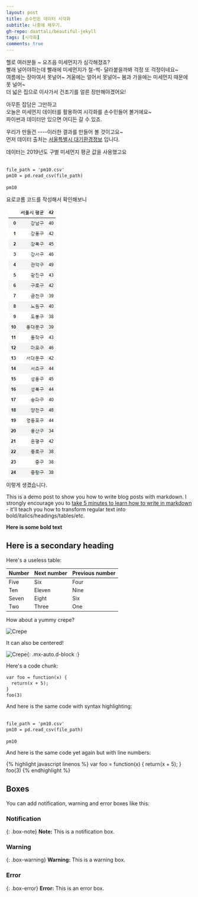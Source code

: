 ```yaml
---
layout: post
title: 손수민든 데이터 시각화
subtitle: 나중에 채우기. 
gh-repo: daattali/beautiful-jekyll
tags: [시각화]
comments: true
---
```


헬로 여러분들 ~ 요즈음 미세먼지가 심각해졌죠?  
빨래 널어야하는데 빨래에 미세먼지가 철-썩- 달라붙을까봐 걱정 또 걱정이네요~  
여름에는 장마여서 못널어~ 겨울에는 얼어서 못널어~ 봄과 가을에는 미세먼지 때문에 못 널어~  
더 넓은 집으로 이사가서 건조기를 얼른 장만해야겠어요!  

아무튼 잡담은 그만하고   
오늘은 미세먼지 데이터를 활용하여 시각화를 손수민들어 볼거에요~  
파이썬과 데이터만 있으면 어디든 갈 수 있죠.  

우리가 만들건 ----이러한 결과를 만들어 볼 것이고요~  
먼저 데이터 출처는 [서울특별시 대기환경정보](https://cleanair.seoul.go.kr/2020/) 입니다.  

데이터는 2019년도 구별 미세먼지 평균 값을 사용했고요  
```import pandas as pd

file_path = 'pm10.csv'
pm10 = pd.read_csv(file_path)

pm10

```
요로코롬 코드를 작성해서 확인해보니  

![list_img](/assets/img/list.JPG)  
이렇게 생겼습니다.








This is a demo post to show you how to write blog posts with markdown.  I strongly encourage you to [take 5 minutes to learn how to write in markdown](https://markdowntutorial.com/) - it'll teach you how to transform regular text into bold/italics/headings/tables/etc.

**Here is some bold text**

## Here is a secondary heading

Here's a useless table:

| Number | Next number | Previous number |
| :------ |:--- | :--- |
| Five | Six | Four |
| Ten | Eleven | Nine |
| Seven | Eight | Six |
| Two | Three | One |


How about a yummy crepe?

![Crepe](https://s3-media3.fl.yelpcdn.com/bphoto/cQ1Yoa75m2yUFFbY2xwuqw/348s.jpg)

It can also be centered!

![Crepe](https://s3-media3.fl.yelpcdn.com/bphoto/cQ1Yoa75m2yUFFbY2xwuqw/348s.jpg){: .mx-auto.d-block :}

Here's a code chunk:

~~~
var foo = function(x) {
  return(x + 5);
}
foo(3)
~~~

And here is the same code with syntax highlighting:

```import pandas as pd

file_path = 'pm10.csv'
pm10 = pd.read_csv(file_path)

pm10

```

And here is the same code yet again but with line numbers:

{% highlight javascript linenos %}
var foo = function(x) {
  return(x + 5);
}
foo(3)
{% endhighlight %}

## Boxes
You can add notification, warning and error boxes like this:

### Notification

{: .box-note}
**Note:** This is a notification box.

### Warning

{: .box-warning}
**Warning:** This is a warning box.

### Error

{: .box-error}
**Error:** This is an error box.
